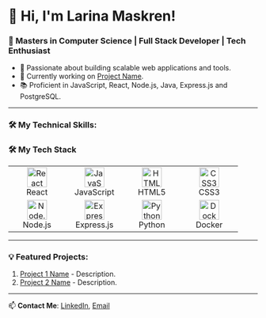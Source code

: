 # 👋 Hi, I'm Larina Maskren!
### 🚀 Masters in Computer Science | Full Stack Developer | Tech Enthusiast 

- 🌟 Passionate about building scalable web applications and tools.
- 🔭 Currently working on [Project Name](link-to-repo).
- 📚 Proficient in JavaScript, React, Node.js, Java, Express.js and PostgreSQL.

---

### 🛠️ My Technical Skills:

### 🛠️ My Tech Stack

<table>
  <tr>
    <td align="center" width="100">
      <img src="https://cdn.jsdelivr.net/gh/devicons/devicon/icons/react/react-original.svg" alt="React" width="40" height="40" />
      <br />React
    </td>
    <td align="center" width="100">
      <img src="https://cdn.jsdelivr.net/gh/devicons/devicon/icons/javascript/javascript-original.svg" alt="JavaScript" width="40" height="40" />
      <br />JavaScript
    </td>
    <td align="center" width="100">
      <img src="https://cdn.jsdelivr.net/gh/devicons/devicon/icons/html5/html5-original.svg" alt="HTML5" width="40" height="40" />
      <br />HTML5
    </td>
    <td align="center" width="100">
      <img src="https://cdn.jsdelivr.net/gh/devicons/devicon/icons/css3/css3-original.svg" alt="CSS3" width="40" height="40" />
      <br />CSS3
    </td>
  </tr>
  <tr>
    <td align="center" width="100">
      <img src="https://cdn.jsdelivr.net/gh/devicons/devicon/icons/nodejs/nodejs-original.svg" alt="Node.js" width="40" height="40" />
      <br />Node.js
    </td>
    <td align="center" width="100">
      <img src="https://cdn.jsdelivr.net/gh/devicons/devicon/icons/express/express-original.svg" alt="Express.js" width="40" height="40" />
      <br />Express.js
    </td>
    <td align="center" width="100">
      <img src="https://cdn.jsdelivr.net/gh/devicons/devicon/icons/python/python-original.svg" alt="Python" width="40" height="40" />
      <br />Python
    </td>
    <td align="center" width="100">
      <img src="https://cdn.jsdelivr.net/gh/devicons/devicon/icons/docker/docker-original.svg" alt="Docker" width="40" height="40" />
      <br />Docker
    </td>
  </tr>
</table>

---

### 💡 Featured Projects:
1. [Project 1 Name](link-to-repo) - Description.
2. [Project 2 Name](link-to-repo) - Description.

---
📫 **Contact Me**: [LinkedIn](https://www.linkedin.com/in/larina-maskren-b528ba1ab/), [Email](mailto:larinamaskren@gmail.com)
